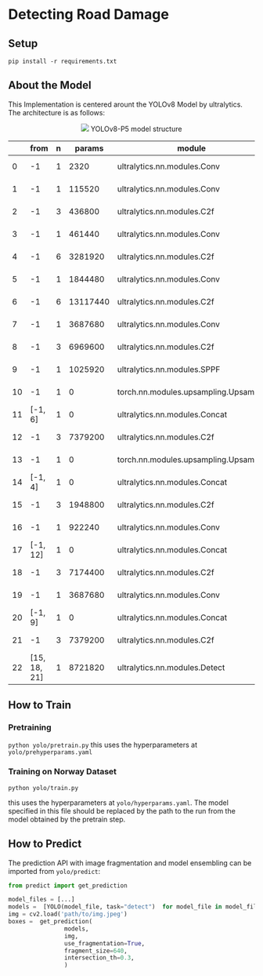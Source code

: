 # Detecting Road Damage
## Setup
```
pip install -r requirements.txt
```
## About the Model
This Implementation is centered arount the YOLOv8 Model by ultralytics. The architecture is as follows:

<div align=center>
<img src="https://user-images.githubusercontent.com/27466624/222869864-1955f054-aa6d-4a80-aed3-92f30af28849.jpg"/>
YOLOv8-P5 model structure
</div>

|    |              from | n  |  params | module                                    |   arguments           | 
|--|-----------------|---|-----------|----------------------------------|-----------------------|     
 | 0  |                -1 | 1   |  2320 | ultralytics.nn.modules.Conv                 | [3, 80, 3, 2]         |        
 | 1  |                -1 | 1   | 115520 | ultralytics.nn.modules.Conv                |  [80, 160, 3, 2]       |        
 | 2  |                -1 | 3   | 436800  |ultralytics.nn.modules.C2f                 |  [160, 160, 3, True]    |       
 | 3  |                -1 | 1   | 461440  |ultralytics.nn.modules.Conv                |  [160, 320, 3, 2]        |      
 | 4  |                -1 | 6   |3281920  |ultralytics.nn.modules.C2f                 |  [320, 320, 6, True]      |     
 | 5  |                -1 | 1   |1844480  |ultralytics.nn.modules.Conv                |  [320, 640, 3, 2]         |     
 | 6  |                -1 | 6  |13117440  |ultralytics.nn.modules.C2f                 |  [640, 640, 6, True]      |     
 | 7  |                -1 | 1   |3687680  |ultralytics.nn.modules.Conv                |  [640, 640, 3, 2]         |     
 | 8  |                -1 | 3   |6969600  |ultralytics.nn.modules.C2f                 |  [640, 640, 3, True]      |     
 | 9  |                -1 | 1   |1025920  |ultralytics.nn.modules.SPPF                |  [640, 640, 5]            |     
 |10  |                -1 | 1   |      0  |torch.nn.modules.upsampling.Upsample       |  [None, 2, 'nearest']     |     
 |11  |           [-1, 6] | 1   |      0  |ultralytics.nn.modules.Concat              | [1]                       |    
 |12  |                -1 | 3   |7379200  |ultralytics.nn.modules.C2f                 |  [1280, 640, 3]           |     
 |13  |                -1 | 1   |      0  |torch.nn.modules.upsampling.Upsample       |  [None, 2, 'nearest']     |     
 |14  |           [-1, 4] | 1   |      0  |ultralytics.nn.modules.Concat              |  [1]                      |     
 |15  |                -1 | 3   |1948800  |ultralytics.nn.modules.C2f                 |  [960, 320, 3]            |     
 |16  |                -1 | 1   | 922240  |ultralytics.nn.modules.Conv                |  [320, 320, 3, 2]         |     
 |17  |          [-1, 12] | 1   |      0  |ultralytics.nn.modules.Concat              |  [1]                      |     
 |18  |              -1 | 3   |7174400  |ultralytics.nn.modules.C2f                  | [960, 640, 3]              |  
 |19  |               -1 | 1   |3687680 | ultralytics.nn.modules.Conv                |  [640, 640, 3, 2]            |  
 |20  |           [-1, 9] | 1   |      0 | ultralytics.nn.modules.Concat             |   [1]                       |    
 |21  |                 -1 | 3  | 7379200 | ultralytics.nn.modules.C2f               |    [1280, 640, 3]         |       
 |22  |        [15, 18, 21] | 1  | 8721820 | ultralytics.nn.modules.Detect           |     [4, [320, 640, 640]] |
## How to Train
### Pretraining
``
python yolo/pretrain.py
``
this uses the hyperparameters at `yolo/prehyperparams.yaml`
### Training on Norway Dataset
``
python yolo/train.py
``

this uses the hyperparameters at `yolo/hyperparams.yaml`. The model specified in this file should be replaced by the path to the run from the model obtained by the pretrain step. 

## How to Predict
The prediction API with image fragmentation and model ensembling can be imported from `yolo/predict`:

```python
from predict import get_prediction

model_files = [...]
models =  [YOLO(model_file, task="detect")  for model_file in model_files]
img = cv2.load('path/to/img.jpeg')
boxes =  get_prediction(
				models,
				img,
				use_fragmentation=True,
				fragment_size=640,
				intersection_th=0.3,
				)
```
 
